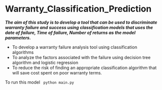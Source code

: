 # Warranty_Classification_Prediction


***The aim of this study is to develop a tool that can be used to discriminate warranty failure and success using classification models that uses the date of failure, Time of failure, Number of returns as the model parameters.***

* To develop a warranty failure analysis tool using classification algorithms
* To analyze the factors associated with the failure using decision tree algorithm and logistic regression 
* To reduce the risk of finding an appropriate classification algorithm that will save cost spent on poor warranty terms.


To run this model
``` python main.py```
